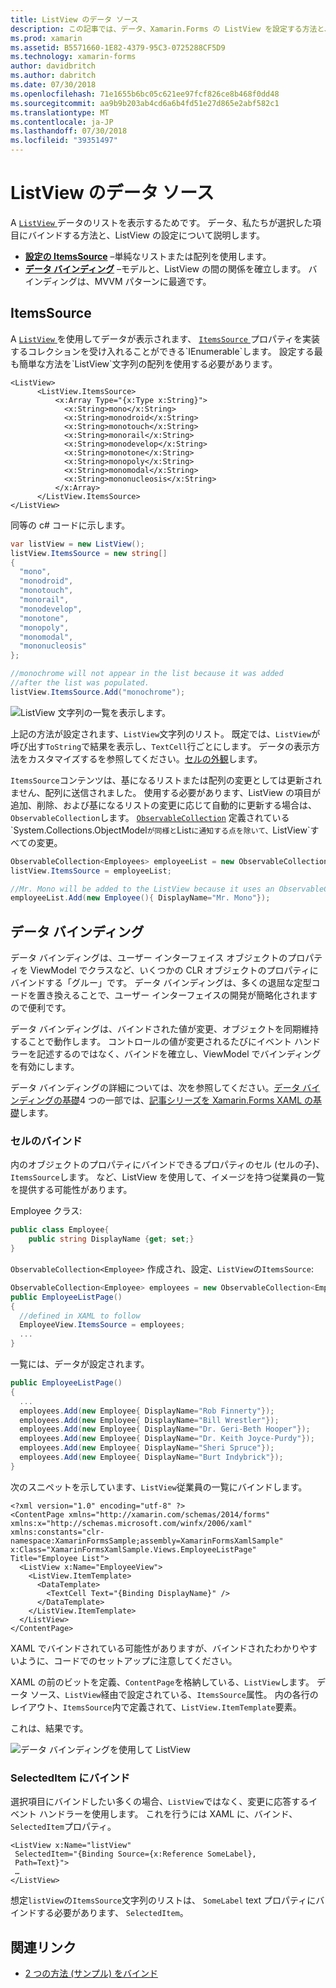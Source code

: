 ```yaml
---
title: ListView のデータ ソース
description: この記事では、データ、Xamarin.Forms の ListView を設定する方法と、ListView でのデータ バインディングを使用する方法について説明します。
ms.prod: xamarin
ms.assetid: B5571660-1E82-4379-95C3-0725288CF5D9
ms.technology: xamarin-forms
author: davidbritch
ms.author: dabritch
ms.date: 07/30/2018
ms.openlocfilehash: 71e1655b6bc05c621ee97fcf826ce8b468f0dd48
ms.sourcegitcommit: aa9b9b203ab4cd6a6b4fd51e27d865e2abf582c1
ms.translationtype: MT
ms.contentlocale: ja-JP
ms.lasthandoff: 07/30/2018
ms.locfileid: "39351497"
---
```

# <a name="listview-data-sources"></a>ListView のデータ ソース

A [ `ListView` ](xref:Xamarin.Forms.ListView)データのリストを表示するためです。 データ、私たちが選択した項目にバインドする方法と、ListView の設定について説明します。

- **[設定の ItemsSource](#ItemsSource)**  &ndash;単純なリストまたは配列を使用します。
- **[データ バインディング](#Data_Binding)** &ndash;モデルと、ListView の間の関係を確立します。 バインディングは、MVVM パターンに最適です。

## <a name="itemssource"></a>ItemsSource

A [ `ListView` ](xref:Xamarin.Forms.ListView)を使用してデータが表示されます、 [ `ItemsSource` ](xref:Xamarin.Forms.ItemsView`1.ItemsSource)プロパティを実装するコレクションを受け入れることができる`IEnumerable`します。 設定する最も簡単な方法を`ListView`文字列の配列を使用する必要があります。

```xaml
<ListView>
      <ListView.ItemsSource>
          <x:Array Type="{x:Type x:String}">
            <x:String>mono</x:String>
            <x:String>monodroid</x:String>
            <x:String>monotouch</x:String>
            <x:String>monorail</x:String>
            <x:String>monodevelop</x:String>
            <x:String>monotone</x:String>
            <x:String>monopoly</x:String>
            <x:String>monomodal</x:String>
            <x:String>mononucleosis</x:String>
          </x:Array>
      </ListView.ItemsSource>
</ListView>
```

同等の c# コードに示します。

```csharp
var listView = new ListView();
listView.ItemsSource = new string[]
{
  "mono",
  "monodroid",
  "monotouch",
  "monorail",
  "monodevelop",
  "monotone",
  "monopoly",
  "monomodal",
  "mononucleosis"
};

//monochrome will not appear in the list because it was added
//after the list was populated.
listView.ItemsSource.Add("monochrome");
```

![](data-and-databinding-images/itemssource-simple.png "ListView 文字列の一覧を表示します。")

上記の方法が設定されます、`ListView`文字列のリスト。 既定では、`ListView`が呼び出す`ToString`で結果を表示し、`TextCell`行ごとにします。 データの表示方法をカスタマイズするを参照してください。[セルの外観](~/xamarin-forms/user-interface/listview/customizing-cell-appearance.md)します。

`ItemsSource`コンテンツは、基になるリストまたは配列の変更としては更新されません、配列に送信されました。 使用する必要があります、ListView の項目が追加、削除、および基になるリストの変更に応じて自動的に更新する場合は、`ObservableCollection`します。 [`ObservableCollection`](xref:System.Collections.ObjectModel.ObservableCollection`1) 定義されている`System.Collections.ObjectModel`が同様と`List`に通知する点を除いて、`ListView`すべての変更。

```csharp
ObservableCollection<Employees> employeeList = new ObservableCollection<Employess>();
listView.ItemsSource = employeeList;

//Mr. Mono will be added to the ListView because it uses an ObservableCollection
employeeList.Add(new Employee(){ DisplayName="Mr. Mono"});
```

<a name="Data_Binding" />

## <a name="data-binding"></a>データ バインディング
データ バインディングは、ユーザー インターフェイス オブジェクトのプロパティを ViewModel でクラスなど、いくつかの CLR オブジェクトのプロパティにバインドする「グルー」です。 データ バインディングは、多くの退屈な定型コードを置き換えることで、ユーザー インターフェイスの開発が簡略化されますので便利です。

データ バインディングは、バインドされた値が変更、オブジェクトを同期維持することで動作します。 コントロールの値が変更されるたびにイベント ハンドラーを記述するのではなく、バインドを確立し、ViewModel でバインディングを有効にします。

データ バインディングの詳細については、次を参照してください。[データ バインディングの基礎](~/xamarin-forms/xaml/xaml-basics/data-binding-basics.md)4 つの一部では、[記事シリーズを Xamarin.Forms XAML の基礎](~/xamarin-forms/xaml/xaml-basics/index.md)します。

### <a name="binding-cells"></a>セルのバインド
内のオブジェクトのプロパティにバインドできるプロパティのセル (セルの子)、`ItemsSource`します。 など、ListView を使用して、イメージを持つ従業員の一覧を提供する可能性があります。

Employee クラス:

```csharp
public class Employee{
    public string DisplayName {get; set;}
}
```

`ObservableCollection<Employee>` 作成され、設定、`ListView`の`ItemsSource`:

```csharp
ObservableCollection<Employee> employees = new ObservableCollection<Employee>();
public EmployeeListPage()
{
  //defined in XAML to follow
  EmployeeView.ItemsSource = employees;
  ...
}
```

一覧には、データが設定されます。

```csharp
public EmployeeListPage()
{
  ...
  employees.Add(new Employee{ DisplayName="Rob Finnerty"});
  employees.Add(new Employee{ DisplayName="Bill Wrestler"});
  employees.Add(new Employee{ DisplayName="Dr. Geri-Beth Hooper"});
  employees.Add(new Employee{ DisplayName="Dr. Keith Joyce-Purdy"});
  employees.Add(new Employee{ DisplayName="Sheri Spruce"});
  employees.Add(new Employee{ DisplayName="Burt Indybrick"});
}
```

次のスニペットを示しています、`ListView`従業員の一覧にバインドします。

```xaml
<?xml version="1.0" encoding="utf-8" ?>
<ContentPage xmlns="http://xamarin.com/schemas/2014/forms"
xmlns:x="http://schemas.microsoft.com/winfx/2006/xaml"
xmlns:constants="clr-namespace:XamarinFormsSample;assembly=XamarinFormsXamlSample"
x:Class="XamarinFormsXamlSample.Views.EmployeeListPage"
Title="Employee List">
  <ListView x:Name="EmployeeView">
    <ListView.ItemTemplate>
      <DataTemplate>
        <TextCell Text="{Binding DisplayName}" />
      </DataTemplate>
    </ListView.ItemTemplate>
  </ListView>
</ContentPage>
```

XAML でバインドされている可能性がありますが、バインドされたわかりやすいように、コードでのセットアップに注意してください。

XAML の前のビットを定義、`ContentPage`を格納している、`ListView`します。 データ ソース、`ListView`経由で設定されている、`ItemsSource`属性。 内の各行のレイアウト、`ItemsSource`内で定義されて、`ListView.ItemTemplate`要素。

これは、結果です。

![](data-and-databinding-images/bound-data.png "データ バインディングを使用して ListView")

### <a name="binding-selecteditem"></a>SelectedItem にバインド

選択項目にバインドしたい多くの場合、`ListView`ではなく、変更に応答するイベント ハンドラーを使用します。 これを行うには XAML に、バインド、`SelectedItem`プロパティ。

```xaml
<ListView x:Name="listView"
 SelectedItem="{Binding Source={x:Reference SomeLabel},
 Path=Text}">
 …
</ListView>
```

想定`listView`の`ItemsSource`文字列のリストは、 `SomeLabel` text プロパティにバインドする必要があります、 `SelectedItem`。

## <a name="related-links"></a>関連リンク

- [2 つの方法 (サンプル) をバインド](https://developer.xamarin.com/samples/xamarin-forms/UserInterface/ListView/SwitchEntryTwoBinding)
